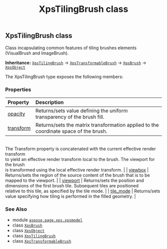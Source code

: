 ﻿---
title: XpsTilingBrush class
second_title: Aspose.Page for Python via .NET API References
description: 
type: docs
weight: 360
url: /python-net/aspose.page.xps.xpsmodel/xpstilingbrush/
is_root: false
---

## XpsTilingBrush class

Class incapsulating common features of tiling brushes elements (VisualBrush and ImageBrush).



**Inheritance:** [`XpsTilingBrush`](/page/python-net/aspose.page.xps.xpsmodel/xpstilingbrush) → 
[`XpsTransformableBrush`](/page/python-net/aspose.page.xps.xpsmodel/xpstransformablebrush) → 
[`XpsBrush`](/page/python-net/aspose.page.xps.xpsmodel/xpsbrush) → 
[`XpsObject`](/page/python-net/aspose.page.xps.xpsmodel/xpsobject)



The XpsTilingBrush type exposes the following members:

### Properties
| Property | Description |
| :- | :- |
| [opacity](/page/python-net/aspose.page.xps.xpsmodel/xpstilingbrush/opacity) | Returns/sets value defining the uniform transparency of the brush fill. |
| [transform](/page/python-net/aspose.page.xps.xpsmodel/xpstilingbrush/transform) | Returns/sets the matrix transformation applied to the coordinate space of the brush.<br/>The Transform property is concatenated with the current effective render transform<br/>to yield an effective render transform local to the brush. The viewport for the brush<br/>is transformed using the local effective render transform. |
| [viewbox](/page/python-net/aspose.page.xps.xpsmodel/xpstilingbrush/viewbox) | Returns/sets the region of the source content of the brush that is to be mapped to the viewport. |
| [viewport](/page/python-net/aspose.page.xps.xpsmodel/xpstilingbrush/viewport) | Returns/sets the position and dimensions of the first brush tile. Subsequent tiles are positioned<br/>relative to this tile, as specified by the tile mode. |
| [tile_mode](/page/python-net/aspose.page.xps.xpsmodel/xpstilingbrush/tile_mode) | Returns/sets value specifying how tiling is performed in the filled geometry. |



### See Also
* module [`aspose.page.xps.xpsmodel`](..)
* class [`XpsBrush`](/page/python-net/aspose.page.xps.xpsmodel/xpsbrush)
* class [`XpsObject`](/page/python-net/aspose.page.xps.xpsmodel/xpsobject)
* class [`XpsTilingBrush`](/page/python-net/aspose.page.xps.xpsmodel/xpstilingbrush)
* class [`XpsTransformableBrush`](/page/python-net/aspose.page.xps.xpsmodel/xpstransformablebrush)
